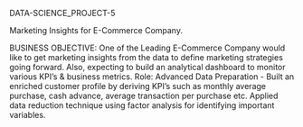 DATA-SCIENCE_PROJECT-5

Marketing Insights for E-Commerce Company.

BUSINESS OBJECTIVE: One of the Leading E-Commerce Company would like to get marketing insights from the data to define marketing strategies going forward. Also, expecting to build an analytical dashboard to monitor various KPI’s & business metrics. Role: Advanced Data Preparation - Built an enriched customer profile by deriving KPI’s such as monthly average purchase, cash advance, average transaction per purchase etc. Applied data reduction technique using factor analysis for identifying important variables.

